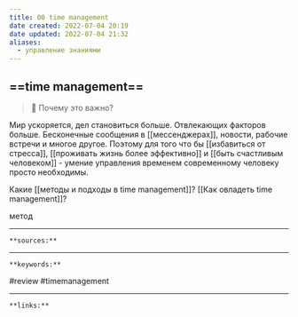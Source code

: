 ```yaml
---
title: 00 time management
date created: 2022-07-04 20:19
date updated: 2022-07-04 21:32
aliases:
  - управление знаниями
---
```


## ==time management==

> 👀 Почему это важно?

Мир ускоряется, дел становиться больше. Отвлекающих факторов больше. Бесконечные сообщения в [[мессенджерах]], новости, рабочие встречи и многое другое. Поэтому для того что бы [[избавиться от стресса]], [[проживать жизнь более эффективно]] и [[быть счастливым человеком]] - умение управления временем современному человеку просто необходимы.

Какие [[методы и подходы в time management]]? [[Как овладеть time management]]?

метод

---

`**sources:**`

---

`**keywords:**`

#review
#timemanagement

---

`**links:**`
